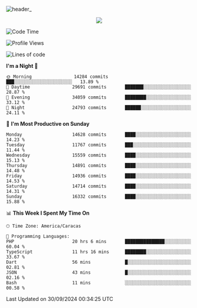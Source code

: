 ![header_](https://github.com/user-attachments/assets/4010d822-ccdc-4198-b608-18c773338d18)


<p align="center">
  <a href="http://www.github.com/thevacs">
    <img src="https://github-readme-streak-stats.herokuapp.com/?user=thevacs&stroke=ffffff&background=1c1917&ring=0891b2&fire=0891b2&currStreakNum=ffffff&currStreakLabel=0891b2&sideNums=ffffff&sideLabels=ffffff&dates=ffffff&hide_border=true" />
  </a>
</p>

<!--START_SECTION:waka-->
![Code Time](http://img.shields.io/badge/Code%20Time-2%2C917%20hrs%2047%20mins-blue)

![Profile Views](http://img.shields.io/badge/Profile%20Views-0-blue)

![Lines of code](https://img.shields.io/badge/From%20Hello%20World%20I%27ve%20Written-10.5%20million%20lines%20of%20code-blue)

**I'm a Night 🦉** 

```text
🌞 Morning                14284 commits       ███░░░░░░░░░░░░░░░░░░░░░░   13.89 % 
🌆 Daytime                29691 commits       ███████░░░░░░░░░░░░░░░░░░   28.87 % 
🌃 Evening                34059 commits       ████████░░░░░░░░░░░░░░░░░   33.12 % 
🌙 Night                  24793 commits       ██████░░░░░░░░░░░░░░░░░░░   24.11 % 
```
📅 **I'm Most Productive on Sunday** 

```text
Monday                   14628 commits       ████░░░░░░░░░░░░░░░░░░░░░   14.23 % 
Tuesday                  11767 commits       ███░░░░░░░░░░░░░░░░░░░░░░   11.44 % 
Wednesday                15559 commits       ████░░░░░░░░░░░░░░░░░░░░░   15.13 % 
Thursday                 14891 commits       ████░░░░░░░░░░░░░░░░░░░░░   14.48 % 
Friday                   14936 commits       ████░░░░░░░░░░░░░░░░░░░░░   14.53 % 
Saturday                 14714 commits       ████░░░░░░░░░░░░░░░░░░░░░   14.31 % 
Sunday                   16332 commits       ████░░░░░░░░░░░░░░░░░░░░░   15.88 % 
```


📊 **This Week I Spent My Time On** 

```text
🕑︎ Time Zone: America/Caracas

💬 Programming Languages: 
PHP                      20 hrs 6 mins       ███████████████░░░░░░░░░░   60.04 % 
TypeScript               11 hrs 16 mins      ████████░░░░░░░░░░░░░░░░░   33.67 % 
Dart                     56 mins             █░░░░░░░░░░░░░░░░░░░░░░░░   02.81 % 
JSON                     43 mins             █░░░░░░░░░░░░░░░░░░░░░░░░   02.16 % 
Bash                     11 mins             ░░░░░░░░░░░░░░░░░░░░░░░░░   00.58 % 
```


 Last Updated on 30/09/2024 00:34:25 UTC
<!--END_SECTION:waka-->
